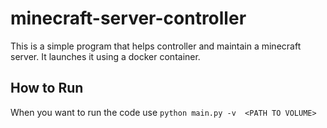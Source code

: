 # minecraft-server-controller
This is a simple program that helps controller and maintain a minecraft server. It launches it using a docker container. 


## How to Run

When you want to run the code use
`python main.py -v  <PATH TO VOLUME>`